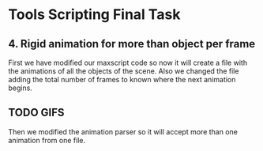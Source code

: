 # Tools Scripting Final Task

## 4. Rigid animation for more than object per frame

First we have modified our maxscript code so now it will create a file with the animations of all the objects of the scene. Also we changed the file adding the total number of frames to known where the next animation begins.

## TODO GIFS

Then we modified the animation parser so it will accept more than one animation from one file.

